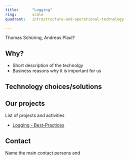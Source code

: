 ```yaml
---
title:      "Logging"
ring:       scale
quadrant:   infrastructure-and-operational-technology

---
```


Thomas Schüring, Andreas Plaul?

## Why?
- Short description of the technolgy 
- Business reasons why it is important for us

## Technology choices/solutions


## Our projects 
List of projects and activities

- [Logging - Best-Practices](https://github.com/Haufe-Lexware/Logging---Best-Practices/blob/master/README.md)


## Contact
Name the main contact persons and 
